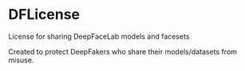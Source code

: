 # DFLicense
License for sharing DeepFaceLab models and facesets

Created to protect DeepFakers who share their models/datasets from misuse.
